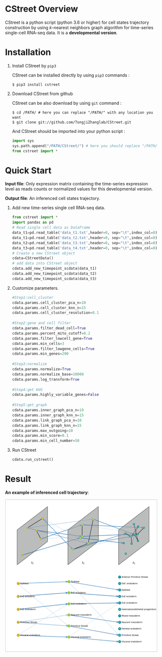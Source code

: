 # CStreet Overview

CStreet is a python script (python 3.6 or higher) for cell states trajectory construction by using *k*-nearest neighbors graph algorithm for time-series single-cell RNA-seq data. It is a **developmental version**.

# Installation

1. Install CStreet by `pip3`

   CStreet can be installed directly by using  `pip3` commands :

   ```shell
   $ pip3 install cstreet
   ```

2. Download CStreet from github

   CStreet can be also download by using `git` command :

   ```shell
   $ cd /PATH/ # here you can replace "/PATH/" with any location you want
   $ git clone git://github.com/TongjiZhanglab/CStreet.git
   ```

   And CStreet should be imported into your python script :

   ```python
   import sys
   sys.path.append("/PATH/CStreet/") # here you should replace "/PATH/" with the location where CStreet has been installed at
   from cstreet import *
   ```

   



# Quick Start

**Input file**: Only expression matrix containing the time-series expression level as reads counts or normalized values for this developmental version.

**Output file**: An inferenced cell states trajectory.

1. Add new time-series single cell RNA-seq data.

   ```python
   from cstreet import *
   import pandas as pd
   # Read single cell data as DataFrame
   data_t1=pd.read_table('data_t1.txt',header=0, sep="\t",index_col=0) 
   data_t1=pd.read_table('data_t2.txt',header=0, sep="\t",index_col=0)
   data_t2=pd.read_table('data_t3.txt',header=0, sep="\t",index_col=0)
   data_t3=pd.read_table('data_t4.txt',header=0, sep="\t",index_col=0)
   # Create a new CStreet object
   cdata=CStreetData()
   # add data into CStreet object
   cdata.add_new_timepoint_scdata(data_t1)
   cdata.add_new_timepoint_scdata(data_t2)
   cdata.add_new_timepoint_scdata(data_t3)
   ```

2. Customize parameters.

   ```python
   #Step1:cell_cluster
   cdata.params.cell_cluster_pca_n=10
   cdata.params.cell_cluster_knn_n=15
   cdata.params.cell_cluster_resolution=0.1
   
   #Step2:gene and cell filter
   cdata.params.filter_dead_cell=True
   cdata.params.percent_mito_cutoff=0.2
   cdata.params.filter_lowcell_gene=True
   cdata.params.min_cells=3
   cdata.params.filter_lowgene_cells=True
   cdata.params.min_genes=200
   
   #Step3:normalize
   cdata.params.normalize=True
   cdata.params.normalize_base=10000
   cdata.params.log_transform=True
   
   #Step4:get HVG
   cdata.params.highly_variable_genes=False
   
   #Step5:get_graph
   cdata.params.inner_graph_pca_n=10
   cdata.params.inner_graph_knn_n=15
   cdata.params.link_graph_pca_n=10
   cdata.params.link_graph_knn_n=15
   cdata.params.max_outgoing=10
   cdata.params.min_score=0.1
   cdata.params.min_cell_number=50
   ```

3. Run CStreet

   ```python
   cdata.run_cstreet()
   ```

   

# Result

**An example of inferenced cell trajectory**:

![results.png](https://github.com/yw-Hua/MarkdownPicture/blob/master/CStreet/results2.png?raw=true)

